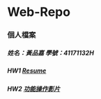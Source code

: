 # Web-Repo

### 個人檔案

##### 姓名：黃品嘉 學號：41171132H

##### HW1 [Resume](https://huangpinjia.github.io/Web-Repo/Resume%20Web/index.html)

##### HW2 [功能操作影片](https://youtu.be/QbCha1aavhQ)
